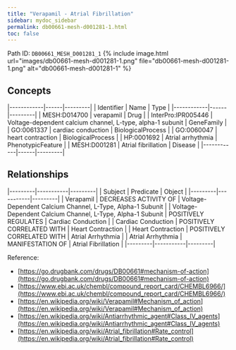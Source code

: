 ```yaml
---
title: "Verapamil - Atrial Fibrillation"
sidebar: mydoc_sidebar
permalink: db00661-mesh-d001281-1.html
toc: false 
---
```



Path ID: `DB00661_MESH_D001281_1`
{% include image.html url="images/db00661-mesh-d001281-1.png" file="db00661-mesh-d001281-1.png" alt="db00661-mesh-d001281-1" %}

## Concepts

|------------|------|---------|
| Identifier | Name | Type    |
|------------|------|---------|
| MESH:D014700 | verapamil | Drug |
| InterPro:IPR005446 | Voltage-dependent calcium channel, L-type, alpha-1 subunit | GeneFamily |
| GO:0061337 | cardiac conduction | BiologicalProcess |
| GO:0060047 | heart contraction | BiologicalProcess |
| HP:0001692 | Atrial arrhythmia | PhenotypicFeature |
| MESH:D001281 | Atrial fibrillation | Disease |
|------------|------|---------|

## Relationships

|---------|-----------|---------|
| Subject | Predicate | Object  |
|---------|-----------|---------|
| Verapamil | DECREASES ACTIVITY OF | Voltage-Dependent Calcium Channel, L-Type, Alpha-1 Subunit |
| Voltage-Dependent Calcium Channel, L-Type, Alpha-1 Subunit | POSITIVELY REGULATES | Cardiac Conduction |
| Cardiac Conduction | POSITIVELY CORRELATED WITH | Heart Contraction |
| Heart Contraction | POSITIVELY CORRELATED WITH | Atrial Arrhythmia |
| Atrial Arrhythmia | MANIFESTATION OF | Atrial Fibrillation |
|---------|-----------|---------|

Reference: 
  - [https://go.drugbank.com/drugs/DB00661#mechanism-of-action](https://go.drugbank.com/drugs/DB00661#mechanism-of-action)
  - [https://www.ebi.ac.uk/chembl/compound_report_card/CHEMBL6966/](https://www.ebi.ac.uk/chembl/compound_report_card/CHEMBL6966/)
  - [https://en.wikipedia.org/wiki/Verapamil#Mechanism_of_action](https://en.wikipedia.org/wiki/Verapamil#Mechanism_of_action)
  - [https://en.wikipedia.org/wiki/Antiarrhythmic_agent#Class_IV_agents](https://en.wikipedia.org/wiki/Antiarrhythmic_agent#Class_IV_agents)
  - [https://en.wikipedia.org/wiki/Atrial_fibrillation#Rate_control](https://en.wikipedia.org/wiki/Atrial_fibrillation#Rate_control)
